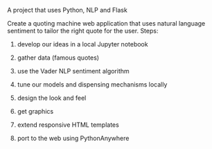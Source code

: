 A project that uses Python, NLP and Flask

Create a quoting machine web application that uses natural language sentiment to tailor the right quote for the user.
Steps:

1. develop our ideas in a local Jupyter notebook

2. gather data (famous quotes)

3. use the Vader NLP sentiment algorithm

4. tune our models and dispensing mechanisms locally

5. design the look and feel

6. get graphics

7. extend responsive HTML templates

8. port to the web using PythonAnywhere
